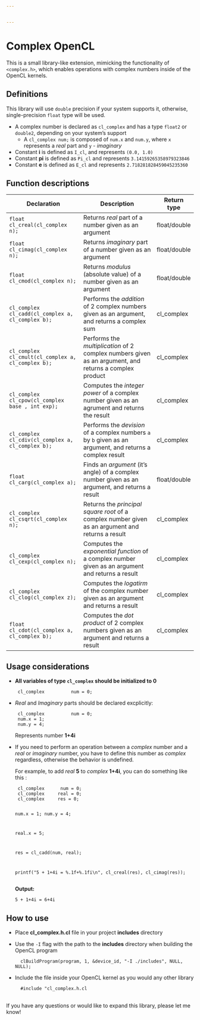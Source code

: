 ```yaml
---


---
```


<h1 id="complex-opencl">Complex OpenCL</h1>
<p>This is a small library-like extension, mimicking the functionality of <code>&lt;complex.h&gt;</code>, which enables operations with complex numbers inside of the OpenCL kernels.</p>
<h2 id="definitions">Definitions</h2>
<p>This library will use <code>double</code> precision if your system supports it, otherwise, single-precision <code>float</code> type will be used.</p>
<ul>
<li>A complex number is declared as <code>cl_complex</code> and has a type <code>float2</code> or <code>double2</code>, depending on your system’s support
<ul>
<li>A <code>cl_complex num;</code> is composed of <code>num.x</code> and <code>num.y</code>, where <code>x</code> represents a <em>real</em> part and <code>y</code> -  <em>imaginary</em></li>
</ul>
</li>
<li>Constant <strong>i</strong> is defined as <code>I_cl</code>, and represents <code>(0.0, 1.0)</code></li>
<li>Constant <strong>pi</strong> is defined as <code>Pi_cl</code> and represents <code>3.14159265358979323846</code></li>
<li>Constant <strong>e</strong> is defined as <code>E_cl</code> and represents <code>2.718281828459045235360</code></li>
</ul>
<h2 id="function-descriptions">Function descriptions</h2>

<table>
<thead>
<tr>
<th>Declaration</th>
<th>Description</th>
<th>Return type</th>
</tr>
</thead>
<tbody>
<tr>
<td><code>float cl_creal(cl_complex n);</code></td>
<td>Returns <em>real</em> part of a number given as an argument</td>
<td>float/double</td>
</tr>
<tr>
<td><code>float cl_cimag(cl_complex n);</code></td>
<td>Returns <em>imaginary</em> part of a number given as an argument</td>
<td>float/double</td>
</tr>
<tr>
<td><code>float cl_cmod(cl_complex n);</code></td>
<td>Returns <em>modulus</em> (absolute value) of a number given as an argument</td>
<td>float/double</td>
</tr>
<tr>
<td><code>cl_complex cl_cadd(cl_complex a, cl_complex b);</code></td>
<td>Performs the <em>addition</em> of 2 complex numbers given as an argument, and returns a complex sum</td>
<td>cl_complex</td>
</tr>
<tr>
<td><code>cl_complex cl_cmult(cl_complex a, cl_complex b);</code></td>
<td>Performs the <em>multiplication</em> of 2 complex numbers given as an argument, and returns a complex product</td>
<td>cl_complex</td>
</tr>
<tr>
<td><code>cl_complex cl_cpow(cl_complex base , int exp);</code></td>
<td>Computes the <em>integer power</em> of a complex number given as an agrument and returns the result</td>
<td>cl_complex</td>
</tr>
<tr>
<td><code>cl_complex cl_cdiv(cl_complex a, cl_complex b);</code></td>
<td>Performs the <em>devision</em> of a complex numbers <code>a</code> by <code>b</code> given as an argument, and returns a complex result</td>
<td>cl_complex</td>
</tr>
<tr>
<td><code>float cl_carg(cl_complex a);</code></td>
<td>Finds an <em>argument</em> (it’s angle) of a complex number given as an argument, and returns a result</td>
<td>float/double</td>
</tr>
<tr>
<td><code>cl_complex cl_csqrt(cl_complex n);</code></td>
<td>Returns the <em>principal square root</em> of a complex number given as an argument and returns a result</td>
<td>cl_complex</td>
</tr>
<tr>
<td><code>cl_complex cl_cexp(cl_complex n);</code></td>
<td>Computes the <em>exponential function</em> of a complex number given as an argument and returns a result</td>
<td>cl_complex</td>
</tr>
<tr>
<td><code>cl_complex cl_clog(cl_complex z);</code></td>
<td>Computes the <em>logatirm</em> of the complex number given as an argument and returns a result</td>
<td>cl_complex</td>
</tr>
<tr>
<td><code>float cl_cdot(cl_complex a, cl_complex b);</code></td>
<td>Computes the <em>dot product</em> of 2 complex numbers given as an argument and returns a result</td>
<td>cl_complex</td>
</tr>
</tbody>
</table><h2 id="usage-considerations">Usage considerations</h2>
<ul>
<li>
<p><strong>All variables of type <code>cl_complex</code> should be initialized to 0</strong></p>
<pre><code> cl_complex			num = 0;
</code></pre>
</li>
<li>
<p><em>Real</em> and <em>Imaginary</em> parts should be declared excplicitly:</p>
<pre><code> cl_complex			num = 0;
 num.x = 1;
 num.y = 4;
</code></pre>
<p>Represents number <strong>1+4i</strong></p>
</li>
<li>
<p>If you need to perform an operation between a <em>complex</em> number and a <em>real</em> or <em>imaginary</em> number, you have to define this number as <em>complex</em> regardless, otherwise the behavior is undefined.</p>
<p>For example, to add <em>real</em> <strong>5</strong> to <em>complex</em> <strong>1+4i</strong>, you can do something like this :</p>
<pre><code> cl_complex		num = 0;
 cl_complex		real = 0;
 cl_complex		res = 0;

 num.x = 1;
 num.y = 4;

 real.x = 5;

 res = cl_cadd(num, real);

 printf("5 + 1+4i = %.1f+%.1fi\n", cl_creal(res), cl_cimag(res));
</code></pre>
<p><strong>Output:</strong></p>
<p><code>5 + 1+4i = 6+4i</code></p>
</li>
</ul>
<h2 id="how-to-use">How to use</h2>
<ul>
<li>
<p>Place <strong>cl_complex.h.cl</strong> file in your project <strong>includes</strong> directory</p>
</li>
<li>
<p>Use the <code>-I</code> flag with the path to the <strong>includes</strong> directory when building the OpenCL program</p>
<pre><code>  clBuildProgram(program, 1, &amp;device_id, "-I ./includes", NULL, NULL);
</code></pre>
</li>
<li>
<p>Include the file inside your OpenCL kernel as you would any other library</p>
<pre><code>  #include "cl_complex.h.cl
</code></pre>
</li>
</ul>
<h2 id="section"></h2>
<p>If you have any questions or would like to expand this library, please let me know!</p>

